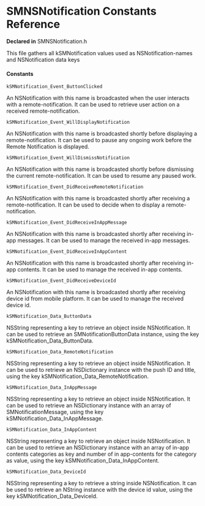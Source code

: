 # SMNSNotification Constants Reference

**Declared in** SMNSNotification.h  

This file gathers all kSMNotification values used as NSNotification-names and NSNotification data keys

#### Constants

<a name="" title="kSMNotification_Event_ButtonClicked"></a>
<code>kSMNotification_Event_ButtonClicked</code>

An NSNotification with this name is broadcasted when the user interacts with a remote-notification.
It can be used to retrieve user action on a received remote-notification.

<a name="" title="kSMNotification_Event_WillDisplayNotification"></a>
<code>kSMNotification_Event_WillDisplayNotification</code>

An NSNotification with this name is broadcasted shortly before displaying a remote-notification.
It can be used to pause any ongoing work before the Remote Notification is displayed.

<a name="" title="kSMNotification_Event_WillDismissNotification"></a>
<code>kSMNotification_Event_WillDismissNotification</code>

An NSNotification with this name is broadcasted shortly before dismissing the current remote-notification.
It can be used to resume any paused work.

<a name="" title="kSMNotification_Event_DidReceiveRemoteNotification"></a>
<code>kSMNotification_Event_DidReceiveRemoteNotification</code>

An NSNotification with this name is broadcasted shortly after receiving a remote-notification.
It can be used to decide when to display a remote-notification.

<a name="" title="kSMNotification_Event_DidReceiveInAppMessage"></a>
<code>kSMNotification_Event_DidReceiveInAppMessage</code>

An NSNotification with this name is broadcasted shortly after receiving in-app messages.
It can be used to manage the received in-app messages.

<a name="" title="kSMNotification_Event_DidReceiveInAppContent"></a>
<code>kSMNotification_Event_DidReceiveInAppContent</code>

An NSNotification with this name is broadcasted shortly after receiving in-app contents.
It can be used to manage the received in-app contents.

<a name="" title="kSMNotification_Event_DidReceiveDeviceId"></a>
<code>kSMNotification_Event_DidReceiveDeviceId</code>

An NSNotification with this name is broadcasted shortly after receiving device id from mobile platform.
It can be used to manage the received device id.

<a name="" title="kSMNotification_Data_ButtonData"></a>
<code>kSMNotification_Data_ButtonData</code>

NSString representing a key to retrieve an object inside NSNotification.
It can be used to retrieve an SMNotificationButtonData instance, using the key kSMNotification_Data_ButtonData.

<a name="" title="kSMNotification_Data_RemoteNotification"></a>
<code>kSMNotification_Data_RemoteNotification</code>

NSString representing a key to retrieve an object inside NSNotification.
It can be used to retrieve an NSDictionary instance with the push ID and title, using the key kSMNotification_Data_RemoteNotification.

<a name="" title="kSMNotification_Data_InAppMessage"></a>
<code>kSMNotification_Data_InAppMessage</code>

NSString representing a key to retrieve an object inside NSNotification.
It can be used to retrieve an NSDictionary instance with an array of SMNotificationMessage, using the key kSMNotification_Data_InAppMessage.

<a name="" title="kSMNotification_Data_InAppContent"></a>
<code>kSMNotification_Data_InAppContent</code>

NSString representing a key to retrieve an object inside NSNotification.
It can be used to retrieve an NSDictionary instance with an array of in-app contents categories as key and number of in app-contents for the category as value, using the key kSMNotification_Data_InAppContent.

<a name="" title="kSMNotification_Data_DeviceId"></a>
<code>kSMNotification_Data_DeviceId</code>

NSString representing a key to retrieve a string  inside NSNotification.
It can be used to retrieve an NString instance with the device id value, using the key kSMNotification_Data_DeviceId.
